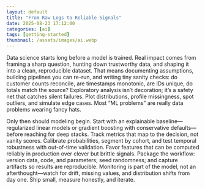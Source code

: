 ```yaml
---
layout: default
title: "From Raw Logs to Reliable Signals"
date: 2025-08-23 17:12:00
categories: [ai]
tags: [getting-started]
thumbnail: /assets/images/ai.webp
---
```


Data science starts long before a model is trained. Real impact comes from framing a sharp question, hunting down trustworthy data, and shaping it into a clean, reproducible dataset. That means documenting assumptions, building pipelines you can re-run, and writing tiny sanity checks: do customer counts reconcile, are timestamps monotonic, are IDs unique, do totals match the source? Exploratory analysis isn’t decoration; it’s a safety net that catches silent failures. Plot distributions, profile missingness, spot outliers, and simulate edge cases. Most “ML problems” are really data problems wearing fancy hats.

Only then should modeling begin. Start with an explainable baseline—regularized linear models or gradient boosting with conservative defaults—before reaching for deep stacks. Track metrics that map to the decision, not vanity scores. Calibrate probabilities, segment by cohort, and test temporal robustness with out-of-time validation. Favor features that can be computed reliably in production over clever but brittle signals. Package the workflow: version data, code, and parameters; seed randomness; and capture artifacts so results are reproducible. Monitoring is part of the model, not an afterthought—watch for drift, missing values, and distribution shifts from day one. Ship small, measure honestly, and iterate.
